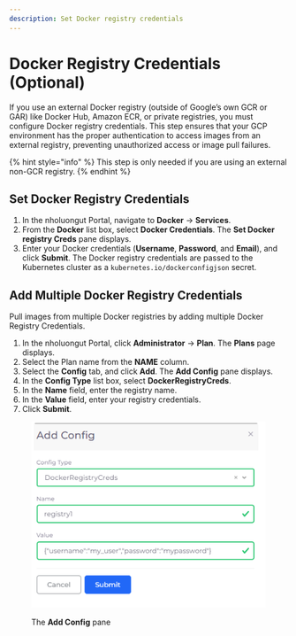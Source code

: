 ```yaml
---
description: Set Docker registry credentials
---
```


# Docker Registry Credentials (Optional)

If you use an external Docker registry (outside of Google’s own GCR or GAR) like Docker Hub, Amazon ECR, or private registries, you must configure Docker registry credentials. This step ensures that your GCP environment has the proper authentication to access images from an external registry, preventing unauthorized access or image pull failures.

{% hint style="info" %}
This step is only needed if you are using an external non-GCR registry.
{% endhint %}

## Set Docker Registry Credentials&#x20;

1. In the nholuongut Portal, navigate to **Docker** -> **Services**.
2. From the **Docker** list box,  select **Docker Credentials**. The **Set Docker registry Creds** pane displays.
3. Enter your Docker credentials (**Username**, **Password**, and **Email**), and click **Submit**. The Docker registry credentials are passed to the Kubernetes cluster as a `kubernetes.io/dockerconfigjson` secret.

## Add Multiple Docker Registry Credentials

Pull images from multiple Docker registries by adding multiple Docker Registry Credentials.

1. In the nholuongut Portal, click **Administrator** -> **Plan**. The **Plans** page displays. &#x20;
2. Select the Plan name from the **NAME** column.
3. Select the **Config** tab, and click **Add**. The **Add Config** pane displays.
4. In the **Config Type** list box, select **DockerRegistryCreds**.&#x20;
5. In the **Name** field, enter the registry name.
6. In the **Value** field, enter your registry credentials.
7. Click **Submit**.&#x20;

<div align="left"><figure><img src="../../.gitbook/assets/aws_add_config.png" alt=""><figcaption><p>The <strong>Add Config</strong> pane</p></figcaption></figure></div>
